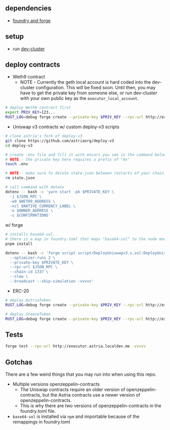## dependencies

* [foundry and forge](https://github.com/foundry-rs/foundry)

## setup

* run [dev-cluster](https://github.com/astriaorg/dev-cluster)

## deploy contracts

* Weth9 contract
  * NOTE - Currently the geth local account is hard coded into the dev-cluster configuration. This will be fixed soon. Until then, you may have to get the private key from someone else, or run dev-cluster with your own public key as the `executor_local_account`.

```bash
# deploy Weth9 contract first
export PRIV_KEY=123...
RUST_LOG=debug forge create --private-key $PRIV_KEY --rpc-url http://executor.astria.localdev.me src/Weth9.sol:WETH9
```

* Uniswap v3 contracts
  w/ custom deploy-v3 scripts

```bash
# clone astria's fork of deploy-v3
git clone https://github.com/astriaorg/deploy-v3
cd deploy-v3

# create .env file and fill it with envars you see in the command below. you don't have to use dotenv, but it's convenient.
# NOTE - the private key here requires a prefix of "0x"
touch .env

# NOTE - make sure to delete state.json between restarts of your chain!
rm state.json

# call command with dotenv
dotenv -- bash -c 'yarn start -pk $PRIVATE_KEY \
  -j $JSON_RPC \
  -w9 $WETH9_ADDRESS \
  -ncl $NATIVE_CURRENCY_LABEL \
  -o $OWNER_ADDRESS \
  -c $CONFIRMATIONS'
```

w/ forge

```bash
# installs base64-sol.
# there is a map in foundry.toml that maps "base64-sol" to the node module directory.
pnpm install

dotenv -- bash -c 'forge script script/DeployUniswapv3.s.sol:DeployUniswapV3 \
  --optimizer-runs 2 \
  --private-key $PRIVATE_KEY \
  --rpc-url $JSON_RPC \
  --chain-id 1337 \
  --slow \
  --broadcast --skip-simulation -vvvvv'
```

* ERC-20

```bash
# deploy AstriaToken
RUST_LOG=debug forge create --private-key $PRIV_KEY --rpc-url http://executor.astria.localdev.me src/AstriaToken.sol:AstriaToken

# deploy SteezeToken
RUST_LOG=debug forge create --private-key $PRIV_KEY --rpc-url http://executor.astria.localdev.me src/SteezeToken.sol:SteezeToken
```

## Tests

```bash
forge test --rpc-url http://executor.astria.localdev.me -vvvvv
```

## Gotchas

There are a few weird things that you may run into when using this repo.

* Multiple versions openzeppelin-contracts
  * The Uniswap contracts require an older version of openzeppelin-contracts, but the Astria contracts use a newer version of openzeppelin-contracts.
  * This is why there are two versions of openzeppelin-contracts in the foundry.toml file.
* `base64-sol` is installed via `npm` and importable because of the remappings in foundry.toml
